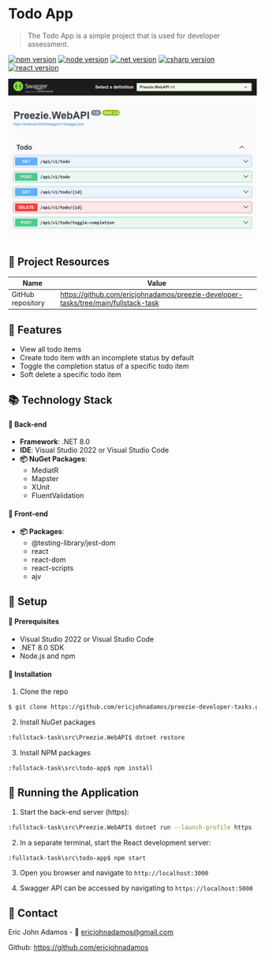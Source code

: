 # Todo App

> The Todo App is a simple project that is used for developer assessment.


[![npm version](https://img.shields.io/badge/npm-10.8.3-blue)](https://www.npmjs.com/package/npm/v/10.8.3) [![node version](https://img.shields.io/badge/node-20.17.0-red)](https://nodejs.org/en/download/prebuilt-installer) [![.net version](https://img.shields.io/badge/.net-8.0-yellow)](https://dotnet.microsoft.com/en-us/download/dotnet/8.0) [![csharp version](https://img.shields.io/badge/csharp-12.0-blue)](https://learn.microsoft.com/en-us/dotnet/csharp) [![react version](https://img.shields.io/badge/react-17.0.2-green)](https://react.dev/)

<img src="https://raw.githubusercontent.com/ericjohnadamos/preezie-developer-tasks/refs/heads/main/assets/backend-openapi.png" width="800" />

## 🚩 Project Resources

| Name | Value |
| --- | --- |
| GitHub repository | https://github.com/ericjohnadamos/preezie-developer-tasks/tree/main/fullstack-task |


## 🎨 Features

* View all todo items
* Create todo item with an incomplete status by default
* Toggle the completion status of a specific todo item
* Soft delete a specific todo item

## 📚 Technology Stack
#### 📗 Back-end
- **Framework**: .NET 8.0
- **IDE**: Visual Studio 2022 or Visual Studio Code
- **📦 NuGet Packages**:
  - MediatR
  - Mapster
  - XUnit
  - FluentValidation
#### 📘 Front-end
- **📦 Packages**:
  - @testing-library/jest-dom
  - react
  - react-dom
  - react-scripts
  - ajv

## 🔧 Setup

#### 📄 Prerequisites
- Visual Studio 2022 or Visual Studio Code
- .NET 8.0 SDK
- Node.js and npm

#### 🔖 Installation

1. Clone the repo
```sh
$ git clone https://github.com/ericjohnadamos/preezie-developer-tasks.git
```
2. Install NuGet packages
```sh
:fullstack-task\src\Preezie.WebAPI$ dotnet restore
```
3. Install NPM packages
```sh
:fullstack-task\src\todo-app$ npm install
```


## 🚀 Running the Application

1. Start the back-end server (https):
```sh
:fullstack-task\src\Preezie.WebAPI$ dotnet run --launch-profile https
```

2. In a separate terminal, start the React development server:
```sh
:fullstack-task\src\todo-app$ npm start
```

3. Open you browser and navigate to `http://localhost:3000`

4. Swagger API can be accessed by navigating to `https://localhost:5000`


## 📜 Contact

Eric John Adamos - 📧 ericjohnadamos@gmail.com

Github: https://github.com/ericjohnadamos


[Github-repository-url]: https://github.com/ericjohnadamos/preezie-developer-tasks/tree/main/fullstack-task

